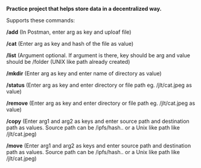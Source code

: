 <b>Practice project that helps store data in a decentralized way.</b>

Supports these commands:

<b>/add</b> (In Postman, enter arg as key and uploaf file)

<b>/cat</b> (Enter arg as key and hash of the file as value)

<b>/list</b> (Argument optional. If argument is there, key should be arg and value should be /folder (UNIX like path already    created)

<b>/mkdir</b> (Enter arg as key and enter name of directory as value)

<b>/status</b> (Enter arg as key and enter directory or file path eg. /jlt/cat.jpeg as value)

<b>/remove</b>  (Enter arg as key and enter directory or file path eg. /jlt/cat.jpeg as value)

<b>/copy</b>  (Enter arg1 and arg2 as keys and enter source path and destination path as values. Source path can be /ipfs/hash.. or a Unix like path like /jlt/cat.jpeg)

<b>/move</b>  (Enter arg1 and arg2 as keys and enter source path and destination path as values. Source path can be /ipfs/hash.. or a Unix like path like /jlt/cat.jpeg)

